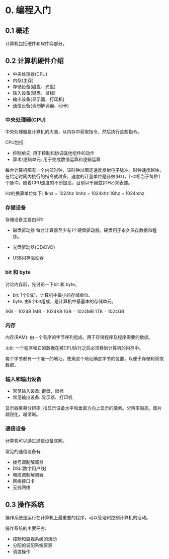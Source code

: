 # 0. 编程入门

## 0.1 概述

计算机包括硬件和软件两部分。

## 0.2 计算机硬件介绍
* 中央处理器(CPU)
* 内存(主存)
* 存储设备(磁盘、光盘)
* 输入设备(键盘、鼠标)
* 输出设备(显示器、打印机)
* 通信设备(调制解调器、网卡)

### 中央处理器(CPU)
中央处理器是计算机的大脑，从内存中获取指令，然后执行这些指令。

CPU包括:
* 控制单元: 用于控制和协调其他组件的动作
* 算术/逻辑单元: 用于完成数值运算和逻辑运算

每台计算机都有一个内部时钟，该时钟以固定速度发射电子脉冲。时钟速度越快，在给定时间内执行的指令就越多。速度的计量单位是赫兹(Hz)，1Hz相当于每秒1个脉冲。随着CPU速度的不断提高，目前以千赫兹(GHz)来表述。

Hz的换算单位如下:
1khz = 1024hz
1mhz = 1024khz
1Ghz = 1024mhz

### 存储设备
存储设备主要由3种:
* 磁盘驱动器
每台计算器至少有1个硬盘驱动器。硬盘用于永久保存数据和程序。

* 光盘驱动器(CD\DVD)
* USB闪存驱动器

### bit 和 byte
讨论内存前，先讨论一下bit 和 byte。

* bit: 1个0或1，计算机中最小的存储单位。
* byte: 由8个bit组成，是计算机中最基本的存储单元。

1KB = 1024B
1MB = 1024KB
1GB = 1024MB
1TB = 1024GB


### 内存
内存(RAM): 由一个有序的字节序列组成，用于存储程序及程序需要的数据。

`注意`: 一个程序和它的数据在被CPU执行之前必须移到计算机的内存中。

每个字节都有一个唯一的地址，使用这个地址确定字节的位置，以便于存储和获取数据。

### 输入和输出设备
* 常见输入设备: 键盘、鼠标
* 常见输出设备: 显示器、打印机

显示器屏幕分辨率: 指显示设备水平和垂直方向上显示的像素。分辨率越高，图片越锐化，越清晰。

### 通信设备
计算机可以通过通信设备联网。

常见的通信设备有:
* 拨号调制解调器
* DSL(数字用户线)
* 电缆调制解调器
* 网络接口卡
* 无线网络


## 0.3 操作系统
操作系统是运行在计算机上最重要的程序，可以管理和控制计算机的活动。

操作系统的主要任务:
* 控制和监视系统的活动
* 分配的调配系统资源
* 调度操作



